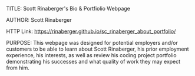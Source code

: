 TITLE: Scott Rinaberger's Bio & Portfiolio Webpage

AUTHOR: Scott Rinaberger

HTTP Link: https://rinaberger.github.io/sc_rinaberger_about_portfolio/

PURPOSE: This webpage was designed for potential employers and/or customers to be able to learn about Scott Rinaberger, his prior employment experience, his interests, as well as review his coding project portfolio demonstrating his successes and what quality of work they may expect from him.

